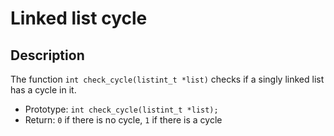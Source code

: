# Linked list cycle

## Description

The function `int check_cycle(listint_t *list)` checks if a singly linked list has a cycle in it.

- Prototype: `int check_cycle(listint_t *list);`
- Return: `0` if there is no cycle, `1` if there is a cycle
